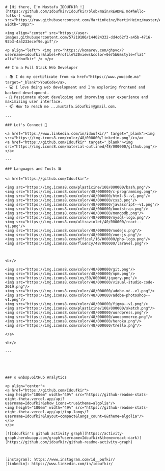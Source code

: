     # [Hi there, I'm Mustafa IDOUFKIR !](https://github.com/Idoufkir/Idoufkir/blob/main/README.md#hello-folks-) <img src="https://raw.githubusercontent.com/MartinHeinz/MartinHeinz/master/wave.gif" width="30px">

    <img align="center" src="https://user-images.githubusercontent.com/57219106/144024332-dd4c62f3-a45b-4716-92b3-4a4233ecef9e.gif"/>

    <p align="left"> <img src="https://komarev.com/ghpvc/?username=idoufkir&label=Profile%20views&color=0e75b6&style=flat" alt="idoufkir" /> </p>

    ## I'm a Full Stack Web Developer

    - 📚 I do my certificate from <a href="https://www.youcode.ma" target="_blank">YouCode</a>.
    - 💻 I love doing web development and I'm exploring frontend and backend development.
    - 💞️ Passionate about developing and improving user experience and maximizing user interface.
    - 📫 How to reach me ...mustafa.idoufkir@gmail.com.  

<!-- [![jaeskim's 42 stats](https://badge42.herokuapp.com/api/stats/midoufki?cursus=C%20Piscine)](https://github.com/Idoufkir) -->
    ---

    ### Let's Connect 🤝

    <a href="https://www.linkedin.com/in/idoufkir/" target="_blank"><img src="https://img.icons8.com/color/48/000000/linkedin.png"/></a>
    <a href="https://github.com/Idoufkir" target="_blank"><img src="https://img.icons8.com/material-outlined/48/000000/github.png"/></a>

    ---

    ### Languages and Tools 🛠 

    <a href="https://github.com/Idoufkir">
    
    <img src="https://img.icons8.com/plasticine/100/000000/bash.png"/>
    <img src="https://img.icons8.com/color/48/000000/c-programming.png"/>
    <img src="https://img.icons8.com/color/48/000000/html-5--v1.png"/>
    <img src="https://img.icons8.com/color/48/000000/css3.png"/>
    <img src="https://img.icons8.com/color/48/000000/javascript--v1.png"/>
    <img src="https://img.icons8.com/color/48/000000/bootstrap.png"/>
    <img src="https://img.icons8.com/color/48/000000/mongodb.png"/>
    <img src="https://img.icons8.com/color/48/000000/mysql-logo.png"/>
    <img src="https://img.icons8.com/ultraviolet/40/000000/react--v1.png"/>
    <img src="https://img.icons8.com/color/48/000000/nodejs.png"/>
    <img src="https://img.icons8.com/color/48/000000/vue-js.png"/>
    <img src="https://img.icons8.com/officel/16/000000/php-logo.png"/>
    <img src="https://img.icons8.com/fluency/48/000000/laravel.png"/>



    <br/> 
    
    <img src="https://img.icons8.com/color/48/000000/git.png"/>
    <img src="https://img.icons8.com/color/48/000000/npm.png"/>
    <img src="https://img.icons8.com/ios/50/000000/jquery.png"/>
    <img src="https://img.icons8.com/color/48/000000/visual-studio-code-2019.png"/>
    <img src="https://img.icons8.com/color/48/000000/adobe-xd--v1.png"/>
    <img src="https://img.icons8.com/color/48/000000/adobe-photoshop--v1.png"/>
    <img src="https://img.icons8.com/color/48/000000/figma--v1.png"/>
    <img src="https://img.icons8.com/plasticine/100/000000/sketch.png"/>
    <img src="https://img.icons8.com/color/48/000000/wordpress.png"/>
    <img src="https://img.icons8.com/color/48/000000/woocommerce.png"/>
    <img src="https://img.icons8.com/color/48/000000/heroku.png"/>
    <img src="https://img.icons8.com/color/48/000000/trello.png"/>

    </a>

    <br/>

    ---





    ### ⚙️ &nbsp;GitHub Analytics

    <p align="center">
    <a href="https://github.com/Idoufkir">
    <img height="180em" width="49%" src="https://github-readme-stats-eight-theta.vercel.app/api?username=Idoufkir&show_icons=true&theme=algolia"/>
    <img height="180em" width="49%" src="https://github-readme-stats-eight-theta.vercel.app/api/top-langs/?username=Idoufkir&layout=compact&langs_count=8&theme=algolia"/>
    </a>
    </p>

    [![Idoufkir's github activity graph](https://activity-graph.herokuapp.com/graph?username=Idoufkir&theme=react-dark)](https://github.com/idoufkir/github-readme-activity-graph)



    [instagram]: https://www.instagram.com/id__oufkir/
    [linkedin]: https://www.linkedin.com/in/idoufkir/

    
